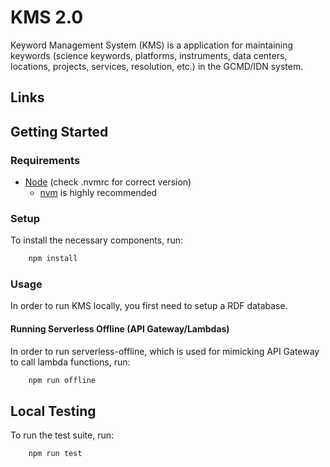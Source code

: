 # KMS 2.0

Keyword Management System (KMS) is a application for maintaining keywords (science keywords, platforms, instruments, data centers, locations, projects, services, resolution, etc.) in the GCMD/IDN system.

## Links

## Getting Started

### Requirements

- [Node](https://nodejs.org/) (check .nvmrc for correct version)
  - [nvm](https://github.com/nvm-sh/nvm) is highly recommended

### Setup

To install the necessary components, run:

```bash
    npm install
```

### Usage

In order to run KMS locally, you first need to setup a RDF database.

#### Running Serverless Offline (API Gateway/Lambdas)

In order to run serverless-offline, which is used for mimicking API Gateway to call lambda functions, run:

```bash
    npm run offline
```

## Local Testing

To run the test suite, run:

```bash
    npm run test
```

